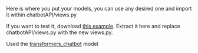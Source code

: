 Here is where you put your models, you can use any desired one and import it within chatbotAPI/views.py

If you want to test it, download [this example](https://mega.nz/file/4rhSGAKQ#fA1CAPHyc8Dp3sXnFUwUmKgNBruIwMUAKOu04J9wOvg). Extract it here and replace chatbotAPI/views.py with the new views.py.

Used the [transformers_chatbot](https://colab.research.google.com/github/tensorflow/examples/blob/master/community/en/transformer_chatbot.ipynb) model
